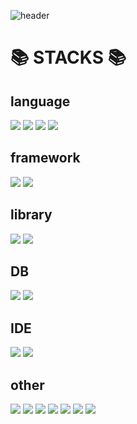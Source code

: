 ![header](https://capsule-render.vercel.app/api?type=waving&color=A1E5B2&height=300&section=header&text=muaa's%20github&fontSize=50&fontColor=ffffff)

# 📚 STACKS 📚

## language
<img src="https://img.shields.io/badge/java-007396?style=flat-square&logo=java&logoColor=white"> <img src="https://img.shields.io/badge/html5-E34F26?style=flat-square&logo=html5&logoColor=white">
<img src="https://img.shields.io/badge/css-1572B6?style=flat-square&logo=css3&logoColor=white"> <img src="https://img.shields.io/badge/javascript-F7DF1E?style=flat-square&logo=javascript&logoColor=black">

## framework
<img src="https://img.shields.io/badge/spring-6DB33F?style=flat-square&logo=spring&logoColor=white"> <img src="https://img.shields.io/badge/springboot-6DB33F?style=flat-square&logo=springboot&logoColor=white">

## library
<img src="https://img.shields.io/badge/jquery-0769AD?style=flat-square&logo=jquery&logoColor=white"> <img src="https://img.shields.io/badge/springboot Websocket-6DB33F?style=flat-square&logo=springboot&logoColor=white">

## DB
<img src="https://img.shields.io/badge/oracle-F80000?style=flat-square&logo=oracle&logoColor=white"> <img src="https://img.shields.io/badge/mysql-4479A1?style=flat-square&logo=mysql&logoColor=white">

## IDE
<img src="https://img.shields.io/badge/intellij IDE-000000?style=flat-square&logo=intellijidea&logoColor=white"> <img src="https://img.shields.io/badge/eclipse IDE-2C2255?style=flat-square&logo=eclipseide&logoColor=white">

## other
<img src="https://img.shields.io/badge/apache tomcat-F8DC75?style=flat-square&logo=apachetomcat&logoColor=white"> <img src="https://img.shields.io/badge/gradle-02303A?style=flat-square&logo=gradle&logoColor=white">
<img src="https://img.shields.io/badge/maven-C71A36?style=flat-square&logo=Apache Maven&logoColor=white"> <img src="https://img.shields.io/badge/github-181717?style=flat-square&logo=github&logoColor=white">
<img src="https://img.shields.io/badge/notion-000000?style=flat-square&logo=Notion&logoColor=white"> <img src="https://img.shields.io/badge/thymeleaf-005F0F?style=flat-square&logo=Thymeleaf&logoColor=white">
<img src="https://img.shields.io/badge/servlet-000000?style=flat-square&logoColor=white">

